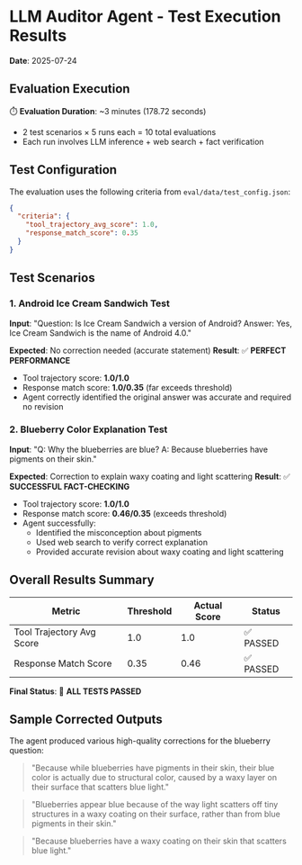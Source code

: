 # LLM Auditor Agent - Test Execution Results
**Date**: 2025-07-24

## Evaluation Execution

⏱️ **Evaluation Duration**: ~3 minutes (178.72 seconds)
- 2 test scenarios × 5 runs each = 10 total evaluations
- Each run involves LLM inference + web search + fact verification

## Test Configuration

The evaluation uses the following criteria from `eval/data/test_config.json`:

```json
{
  "criteria": {
    "tool_trajectory_avg_score": 1.0,
    "response_match_score": 0.35
  }
}
```

## Test Scenarios

### 1. Android Ice Cream Sandwich Test
**Input**: "Question: Is Ice Cream Sandwich a version of Android? Answer: Yes, Ice Cream Sandwich is the name of Android 4.0."

**Expected**: No correction needed (accurate statement)
**Result**: ✅ **PERFECT PERFORMANCE**
- Tool trajectory score: **1.0/1.0**
- Response match score: **1.0/0.35** (far exceeds threshold)
- Agent correctly identified the original answer was accurate and required no revision

### 2. Blueberry Color Explanation Test
**Input**: "Q: Why the blueberries are blue? A: Because blueberries have pigments on their skin."

**Expected**: Correction to explain waxy coating and light scattering
**Result**: ✅ **SUCCESSFUL FACT-CHECKING**
- Tool trajectory score: **1.0/1.0** 
- Response match score: **0.46/0.35** (exceeds threshold)
- Agent successfully:
  - Identified the misconception about pigments
  - Used web search to verify correct explanation
  - Provided accurate revision about waxy coating and light scattering

## Overall Results Summary

| Metric | Threshold | Actual Score | Status |
|--------|-----------|--------------|---------|
| Tool Trajectory Avg Score | 1.0 | 1.0 | ✅ PASSED |
| Response Match Score | 0.35 | 0.46 | ✅ PASSED |

**Final Status**: 🎉 **ALL TESTS PASSED**

## Sample Corrected Outputs

The agent produced various high-quality corrections for the blueberry question:

> "Because while blueberries have pigments in their skin, their blue color is actually due to structural color, caused by a waxy layer on their surface that scatters blue light."

> "Blueberries appear blue because of the way light scatters off tiny structures in a waxy coating on their surface, rather than from blue pigments in their skin."

> "Because blueberries have a waxy coating on their skin that scatters blue light."